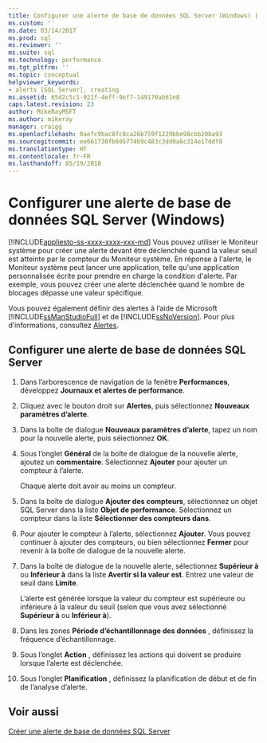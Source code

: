 ```yaml
---
title: Configurer une alerte de base de données SQL Server (Windows) | Microsoft Docs
ms.custom: ''
ms.date: 03/14/2017
ms.prod: sql
ms.reviewer: ''
ms.suite: sql
ms.technology: performance
ms.tgt_pltfrm: ''
ms.topic: conceptual
helpviewer_keywords:
- alerts [SQL Server], creating
ms.assetid: 65d2c5c1-921f-4eff-9ef7-149170ab61e8
caps.latest.revision: 23
author: MikeRayMSFT
ms.author: mikeray
manager: craigg
ms.openlocfilehash: 0aefc9bac8fc8ca26b759f1229bbe98cbb20ba93
ms.sourcegitcommit: ee661730fb695774b9c483c3dd0a6c314e17ddf8
ms.translationtype: HT
ms.contentlocale: fr-FR
ms.lasthandoff: 05/19/2018
---
```

# <a name="set-up-a-sql-server-database-alert-windows"></a>Configurer une alerte de base de données SQL Server (Windows)
[!INCLUDE[appliesto-ss-xxxx-xxxx-xxx-md](../../includes/appliesto-ss-xxxx-xxxx-xxx-md.md)]
  Vous pouvez utiliser le Moniteur système pour créer une alerte devant être déclenchée quand la valeur seuil est atteinte par le compteur du Moniteur système. En réponse à l'alerte, le Moniteur système peut lancer une application, telle qu'une application personnalisée écrite pour prendre en charge la condition d'alerte. Par exemple, vous pouvez créer une alerte déclenchée quand le nombre de blocages dépasse une valeur spécifique. 
  
 Vous pouvez également définir des alertes à l’aide de Microsoft [!INCLUDE[ssManStudioFull](../../includes/ssmanstudiofull-md.md)] et de [!INCLUDE[ssNoVersion](../../includes/ssnoversion-md.md)]. Pour plus d’informations, consultez [Alertes](http://msdn.microsoft.com/library/3f57d0f0-4781-46ec-82cd-b751dc5affef).  
  
## <a name="set-up-a-sql-server-database-alert"></a>Configurer une alerte de base de données SQL Server  
  
1. Dans l’arborescence de navigation de la fenêtre **Performances**, développez **Journaux et alertes de performance**.  
  
2. Cliquez avec le bouton droit sur **Alertes**, puis sélectionnez **Nouveaux paramètres d’alerte**.
  
3. Dans la boîte de dialogue **Nouveaux paramètres d’alerte**, tapez un nom pour la nouvelle alerte, puis sélectionnez **OK**.  
  
4. Sous l’onglet **Général** de la boîte de dialogue de la nouvelle alerte, ajoutez un **commentaire**. Sélectionnez **Ajouter** pour ajouter un compteur à l’alerte.  
  
     Chaque alerte doit avoir au moins un compteur.  
  
5. Dans la boîte de dialogue **Ajouter des compteurs**, sélectionnez un objet SQL Server dans la liste **Objet de performance**. Sélectionnez un compteur dans la liste **Sélectionner des compteurs dans**.  
  
6. Pour ajouter le compteur à l’alerte, sélectionnez **Ajouter**. Vous pouvez continuer à ajouter des compteurs, ou bien sélectionnez **Fermer** pour revenir à la boîte de dialogue de la nouvelle alerte.  
  
7. Dans la boîte de dialogue de la nouvelle alerte, sélectionnez **Supérieur à** ou **Inférieur à** dans la liste **Avertir si la valeur est**. Entrez une valeur de seuil dans **Limite**.  
  
     L’alerte est générée lorsque la valeur du compteur est supérieure ou inférieure à la valeur du seuil (selon que vous avez sélectionné **Supérieur à** ou **Inférieur à**).  
  
8. Dans les zones **Période d’échantillonnage des données** , définissez la fréquence d’échantillonnage.  
  
9. Sous l’onglet **Action** , définissez les actions qui doivent se produire lorsque l’alerte est déclenchée.  
  
10. Sous l’onglet **Planification** , définissez la planification de début et de fin de l’analyse d’alerte.  
  
## <a name="see-also"></a>Voir aussi  
 [Créer une alerte de base de données SQL Server](../../relational-databases/performance-monitor/create-a-sql-server-database-alert.md)  
  
  
